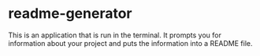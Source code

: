 # readme-generator
This is an application that is run in the terminal. It prompts you for information about your project and puts the information into a README file. 
